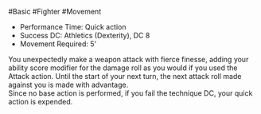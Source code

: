 #Basic #Fighter #Movement
 
- Performance Time: Quick action
- Success DC: Athletics (Dexterity), DC 8
- Movement Required: 5'
 
You unexpectedly make a weapon attack with fierce finesse, adding your ability score modifier for the damage roll as you would if you used the Attack action. Until the start of your next turn, the next attack roll made against you is made with advantage.  
Since no base action is performed, if you fail the technique DC, your quick action is expended.